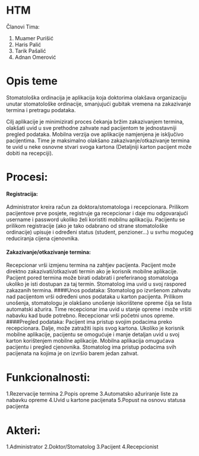 ﻿# HTM
Članovi Tima: 

1. Muamer Purišić
2. Haris Palić
3. Tarik Pašalić
4. Adnan Omerović

#
# Opis teme

Stomatološka ordinacija je aplikacija koja doktorima olakšava organizaciju unutar stomatološke ordinacije, smanjujući gubitak vremena na zakazivanje termina i pretragu podataka.

Cilj aplikacije je minimizirati proces čekanja bržim zakazivanjem termina, olakšati uvid u sve prethodne zahvate nad pacijentom te jednostavniji pregled podataka. Mobilna verzija ove aplikacije namjenjena je isključivo pacijentima. Time je maksimalno olakšano zakazivanje/otkazivanje termina te uvid u neke osnovne stvari  svoga kartona (Detaljniji karton pacijent može dobiti na recepciji).


# Procesi:

#### Registracija:
Administrator kreira račun za doktora/stomatologa i recepcionara.  Prilikom pacijentove prve posjete, registruje ga recepcionar i daje mu odgovarajući username i password ukoliko želi koristiti mobilnu aplikaciju. Pacijentu se prilikom registracije (ako je tako odabrano od strane stomatološke ordinacije) upisuje i određeni status (student, penzioner...) u svrhu mogućeg reduciranja cijena cjenovnika.
#### Zakazivanje/otkazivanje termina:
Recepcionar vrši izmjenu termina na zahtjev pacijenta. Pacijent može direktno zakazivati/otkazivati termin ako je korisnik mobilne aplikacije. Pacijent pored termina može birati odabrati i preferiranog stomatologa ukoliko je isti dostupan za taj termin. Stomatolog ima uvid u svoj raspored zakazanih termina.
####Unos podataka:
Stomatolog po izvršenom zahvatu nad pacijentom vrši određeni unos podataka u karton pacijenta. Prilikom unošenja, stomatologu je olakšano unošenje iskorištene opreme čija se lista automatski ažurira. Time recepcionar ima uvid u stanje opreme i može vršiti nabavku kad bude potrebno. Recepcionar vrši početni unos opreme. 
####Pregled podataka:
Pacijent ima pristup svojim podacima preko recepcionara. Dalje, može zatražiti ispis svog kartona. Ukoliko je korisnik mobilne aplikacije, pacijentu se omogućuje i manje detaljan uvid u svoj karton korištenjem mobilne aplikacije. Mobilna aplikacija omugućava pacijentu i pregled cjenovnika.
Stomatolog ima pristup podacima svih pacijenata na kojima je on izvršio barem jedan zahvat. 



# Funkcionalnosti:
1.Rezervacije termina
2.Popis opreme
3.Automatsko ažuriranje liste za nabavku opreme
4.Uvid u kartone pacijenata
5.Popust na osnovu statusa pacijenta

# Akteri:
1.Administrator
2.Doktor/Stomatolog 
3.Pacijent
4.Recepcionist
